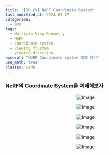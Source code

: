 ```yaml
---
title: "[3D CV] NeRF Coordinate System"
last_modified_at: 2024-03-27
categories:
  - 공부
tags:
  - Multiple View Geometry
  - NeRF
  - coordinate system
  - viewing frustum
  - viewing direction
excerpt: "NeRF Coordinate system 이해 정리"
use_math: true
classes: wide
---
```


### NeRF의 Coordinate System을 이해해보자

<p align="center">
  <img src="https://github.com/sandokim/sandokim.github.io/assets/74639652/f7a817d0-9ee1-4cdf-9a0d-71d2deb1df18" alt="Image">
</p>

<p align="center">
  <img src="https://github.com/sandokim/sandokim.github.io/assets/74639652/64f409ab-9094-4ca3-9301-cd306d14a91a" alt="Image">
</p>

<p align="center">
  <img src="https://github.com/sandokim/sandokim.github.io/assets/74639652/e9a689f2-0c24-4094-9565-b619e0bb156c" alt="Image">
</p>

<p align="center">
  <img src="https://github.com/sandokim/sandokim.github.io/assets/74639652/b255e68d-bfd9-48e0-a1e1-61e0fbec1820" alt="Image">
</p>

<p align="center">
  <img src="https://github.com/sandokim/sandokim.github.io/assets/74639652/8de34da2-4010-44a2-8f3b-b49d0b0719f1" alt="Image">
</p>

<p align="center">
  <img src="https://github.com/sandokim/sandokim.github.io/assets/74639652/51ca60b3-31ab-4934-a7a6-2a4996970f24" alt="Image">
</p>
